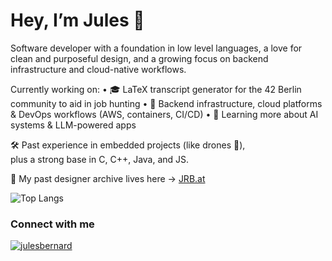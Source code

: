 # Hey, I’m Jules 👋

Software developer with a foundation in low level languages, a love for clean and purposeful design,
and a growing focus on backend infrastructure and cloud-native workflows.

Currently working on:
	•	🎓 LaTeX transcript generator for the 42 Berlin community to aid in job hunting
	•	🔄 Backend infrastructure, cloud platforms & DevOps workflows (AWS, containers, CI/CD)
	•	🔮 Learning more about AI systems & LLM-powered apps

🛠️ Past experience in embedded projects (like drones 🚁),  
plus a strong base in C, C++, Java, and JS.

🎨 My past designer archive lives here → [JRB.at](https://jrb.at)

<!-- 
<h3>Tech Stack</h3>

[![myskills](https://skillicons.dev/icons?i=c,cpp,js,java,html,css,react,docker,unix)](https://skillicons.dev)


![Top Languages](https://github-readme-stats.vercel.app/api/top-langs?username=julesrb&show_icons=true&locale=en&bg_color=0d1117&text_color=ffffff&layout=compact&v=1)

![Top Languages](https://readme-stats-8qs0ubchy-julesrbs-projects.vercel.app/api/top-langs?username=julesrb&show_icons=true&locale=en&bg_color=0d1117&text_color=ffffff&layout=compact&v=1)

![Top Langs](https://github-readme-stats.vercel.app/api/top-langs/?username=julesrb&cache_seconds=1&v=2)

![Top Langs](https://github-readme-stats.vercel.app/api/top-langs/?username=julesrb&langs_count=8&layout=compact) -->

![Top Langs](https://github-readme-stats.vercel.app/api/top-langs/?username=julesrb&langs_count=8&layout=compact&bg_color=0d1117&text_color=ffffff&cache_seconds=7200)

<!--![GitHub Stats](https://readme-stats-8qs0ubchy-julesrbs-projects.vercel.app/api?username=julesrb&show_icons=true&locale=en&bg_color=0d1117&text_color=ffffff)-->

<h3>Connect with me</h3>
<p>
<a href="https://linkedin.com/in/jules-bernard-52843099" target="blank"><img src="https://img.shields.io/badge/LinkedIn-0077B5?style=for-the-badge&logo=linkedin&logoColor=white" alt="julesbernard" /></a>
</p>
